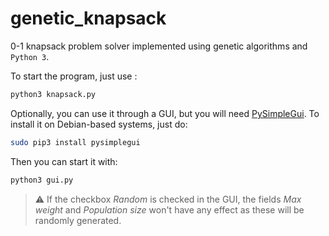 # genetic_knapsack

0-1 knapsack problem solver implemented using genetic algorithms and `Python 3`.

To start the program, just use :

```bash
python3 knapsack.py
```

Optionally, you can use it through a GUI, but you will need [PySimpleGui](https://pysimplegui.readthedocs.io/en/latest/).
To install it on Debian-based systems, just do:

```bash
sudo pip3 install pysimplegui
```

Then you can start it with:

```bash
python3 gui.py
```
> ⚠️ If the checkbox *Random* is checked in the GUI, the fields *Max weight* and *Population size* won't have any effect as these will be randomly generated.
